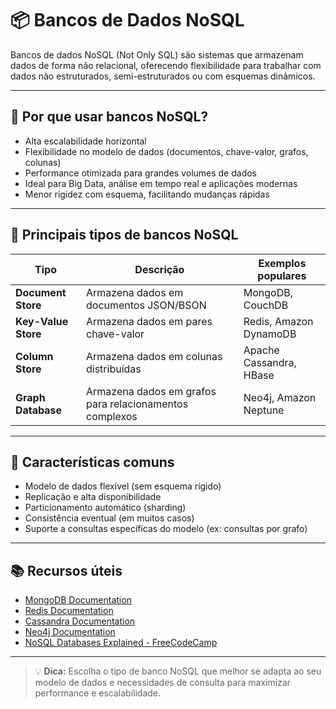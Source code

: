 # 📦 Bancos de Dados NoSQL

Bancos de dados NoSQL (Not Only SQL) são sistemas que armazenam dados de forma não relacional, oferecendo flexibilidade para trabalhar com dados não estruturados, semi-estruturados ou com esquemas dinâmicos.

---

## 📌 Por que usar bancos NoSQL?

- Alta escalabilidade horizontal
- Flexibilidade no modelo de dados (documentos, chave-valor, grafos, colunas)
- Performance otimizada para grandes volumes de dados
- Ideal para Big Data, análise em tempo real e aplicações modernas
- Menor rigidez com esquema, facilitando mudanças rápidas

---

## 🧱 Principais tipos de bancos NoSQL

| Tipo            | Descrição                                      | Exemplos populares             |
|-----------------|------------------------------------------------|-------------------------------|
| **Document Store**  | Armazena dados em documentos JSON/BSON          | MongoDB, CouchDB              |
| **Key-Value Store** | Armazena dados em pares chave-valor             | Redis, Amazon DynamoDB        |
| **Column Store**    | Armazena dados em colunas distribuídas          | Apache Cassandra, HBase       |
| **Graph Database**  | Armazena dados em grafos para relacionamentos complexos | Neo4j, Amazon Neptune         |

---

## 🔧 Características comuns

- Modelo de dados flexível (sem esquema rígido)
- Replicação e alta disponibilidade
- Particionamento automático (sharding)
- Consistência eventual (em muitos casos)
- Suporte a consultas específicas do modelo (ex: consultas por grafo)

---

## 📚 Recursos úteis

- [MongoDB Documentation](https://docs.mongodb.com/)
- [Redis Documentation](https://redis.io/documentation)
- [Cassandra Documentation](https://cassandra.apache.org/doc/latest/)
- [Neo4j Documentation](https://neo4j.com/docs/)
- [NoSQL Databases Explained - FreeCodeCamp](https://www.freecodecamp.org/news/nosql-databases-explained/)

---

> 💡 **Dica:** Escolha o tipo de banco NoSQL que melhor se adapta ao seu modelo de dados e necessidades de consulta para maximizar performance e escalabilidade.
